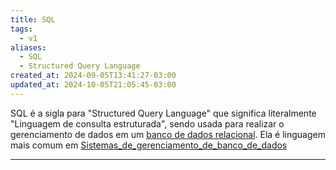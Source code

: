 ```yaml
---
title: SQL
tags:
  - v1
aliases:
  - SQL
  - Structured Query Language
created_at: 2024-09-05T13:41:27-03:00
updated_at: 2024-10-05T21:05:45-03:00
---
```



SQL é a sigla para "Structured Query Language" que significa literalmente "Linguagem de consulta estruturada", sendo usada para realizar o gerenciamento de dados em um [banco de dados relacional](Banco_de_dados_relacional.md). Ela é linguagem mais comum em [Sistemas_de_gerenciamento_de_banco_de_dados](Sistemas_de_gerenciamento_de_banco_de_dados.md) 

---

